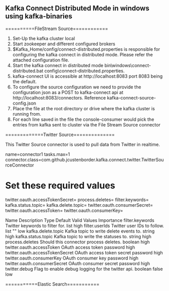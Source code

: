 Kafka Connect Distributed Mode in windows using kafka-binaries
----------------------------------------------------------------

==========FileStream Source============

1. Set-Up the kafka cluster local
2. Start zookeeper and different configured brokers
3. $Kafka_Home/config/connect-distributed.properties is responsible for configuring the kafka connect in distributed mode. Please refer the attached configuration file.
4. Start the kafka connect in distributed mode bin\windows\connect-distributed.bat config\connect-distributed.properties.
5. kafka-connect UI is accessible at http://localhost:8083 port 8083 being the default.
6. To configure the source configuration we need to provide the configuration json as a POST to kafka-connect api at http://localhost:8083/connectors. Reference kafka-connect-source-config.json
7. Place the file at the root directory or drive where the kafka cluster is running from.
8. For each line saved in the file the console-consumer would pick the entries from kafka sent to cluster via the File Stream Source connector


=============Twitter Source==============

This Twitter Source connector is used to pull data from Twitter in realtime.

name=connector1
tasks.max=1
connector.class=com.github.jcustenborder.kafka.connect.twitter.TwitterSourceConnector

# Set these required values
twitter.oauth.accessTokenSecret=
process.deletes=
filter.keywords=
kafka.status.topic=
kafka.delete.topic=
twitter.oauth.consumerSecret=
twitter.oauth.accessToken=
twitter.oauth.consumerKey=

Name	Description	Type	Default	Valid Values	Importance
filter.keywords	Twitter keywords to filter for.	list			high
filter.userIds	Twitter user IDs to follow.	list	""		low
kafka.delete.topic	Kafka topic to write delete events to.	string			high
kafka.status.topic	Kafka topic to write the statuses to.	string			high
process.deletes	Should this connector process deletes.	boolean			high
twitter.oauth.accessToken	OAuth access token	password			high
twitter.oauth.accessTokenSecret	OAuth access token secret	password			high
twitter.oauth.consumerKey	OAuth consumer key	password			high
twitter.oauth.consumerSecret	OAuth consumer secret	password			high
twitter.debug	Flag to enable debug logging for the twitter api.	boolean	false		low

===========Elastic Search=========== 